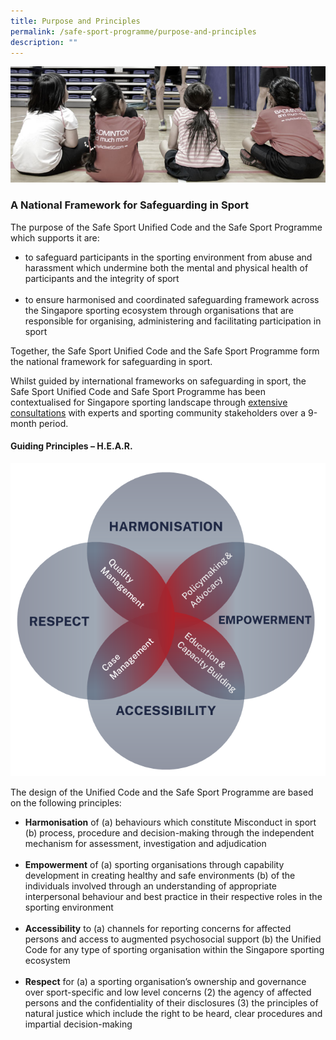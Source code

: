 ```yaml
---
title: Purpose and Principles
permalink: /safe-sport-programme/purpose-and-principles
description: ""
---
```

![Alt text for image on Isomer site](/images/children.jpg)
### A National Framework for Safeguarding in Sport


The purpose of the Safe Sport Unified Code and the Safe Sport Programme which supports it are:
* to safeguard participants in the sporting environment from abuse and harassment which undermine both the mental and physical health of participants and the integrity of sport <br><br>
* to ensure harmonised and coordinated safeguarding framework across the Singapore sporting ecosystem through organisations that are responsible for organising, administering and facilitating participation in sport 

Together, the Safe Sport Unified Code and the Safe Sport Programme form the national framework for safeguarding in sport.

Whilst guided by international frameworks on safeguarding in sport, the Safe Sport Unified Code and Safe Sport Programme has been contextualised for Singapore sporting landscape through [extensive consultations](/safe-sport-programme/community-consultations) with experts and sporting community stakeholders over a 9-month period.


#### Guiding Principles – H.E.A.R.

![Alt text for image on Isomer site](/images/hear.png)

The design of the Unified Code and the Safe Sport Programme are based on the following principles:
* **Harmonisation** of (a) behaviours which constitute Misconduct in sport (b) process, procedure and decision-making through the independent mechanism for assessment, investigation and adjudication <br><br>
* **Empowerment** of (a) sporting organisations through capability development in creating healthy and safe environments (b) of the individuals involved through an understanding of appropriate interpersonal behaviour and best practice in their respective roles in the sporting environment <br><br>
* **Accessibility** to (a) channels for reporting concerns for affected persons and access to augmented psychosocial support (b) the Unified Code for any type of sporting organisation within the Singapore sporting ecosystem <br><br>
* **Respect** for (a) a sporting organisation’s ownership and governance over sport-specific and low level concerns (2) the agency of affected persons and the confidentiality of their disclosures (3) the principles of natural justice which include the right to be heard, clear procedures and impartial decision-making